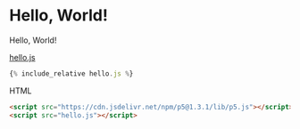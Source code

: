 

<script src="hello.js"></script>


# Hello, World!

Hello, World!

<div id="preview"></div>

[hello.js](hello.js)

```javascript
{% include_relative hello.js %}
```

HTML
```html
<script src="https://cdn.jsdelivr.net/npm/p5@1.3.1/lib/p5.js"></script>
<script src="hello.js"></script>
```
